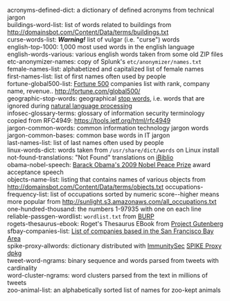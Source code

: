acronyms-defined-dict: a dictionary of defined acronyms from technical jargon  
buildings-word-list: list of words related to buildings from <http://domainsbot.com/Content/Data/terms/buildings.txt>  
curse-words-list: _**Warning!**_ list of vulgar (i.e. "curse") words   
english-top-1000: 1,000 most used words in the english language  
english-words-various: various english words taken from some old ZIP files  
etc-anonymizer-names: copy of Splunk's `etc/anonymizer/names.txt`  
female-names-list: alphabetized and capitalized list of female names  
first-names-list: list of first names often used by people  
fortune-global500-list: [Fortune 500](https://en.wikipedia.org/wiki/Fortune_500) companies list with rank, company name, revenue.. <http://fortune.com/global500/>  
geographic-stop-words: geographical [stop words](https://en.wikipedia.org/wiki/Stop_words), i.e. words that are ignored during [natural language processing](https://en.wikipedia.org/wiki/Natural-language_processing)  
infosec-glossary-terms: glossary of information security terminology copied from RFC4949: <https://tools.ietf.org/html/rfc4949>  
jargon-common-words: common information technology jargon words  
jargon-common-bases: common base words in IT jargon  
last-names-list: list of last names often used by people  
linux-words-dict: words taken from `/usr/share/dict/words` on Linux install  
not-found-translations: "Not Found" translations on [iBiblio](http://ibiblio.org)  
obama-nobel-speech: [Barack Obama's 2009 Nobel Peace Prize](https://en.wikipedia.org/wiki/2009_Nobel_Peace_Prize#Barack_Obama) award acceptance speech  
objects-name-list: listing that contains names of various objects from <http://domainsbot.com/Content/Data/terms/objects.txt>
occupations-frequency-list: list of occupations sorted by numeric score--higher means more popular from <http://sunlight.s3.amazonaws.com/all_occupations.txt>  
one-hundred-thousand: the numbers 1-97935 with one on each line  
reliable-passgen-wordlist: `wordlist.txt` from [BURP](https://github.com/jwmarshall/BURP "Beaituful Unique Reliable Password generator")   
rogets-thesaurus-ebook: Roget's Thesaurus EBook from [Project Gutenberg](https://www.gutenberg.org)  
sfbay-companies-list: [List of companies based in the San Francisco Bay Area](https://en.wikipedia.org/wiki/List_of_companies_based_in_the_San_Francisco_Bay_Area)  
spike-proxy-allwords: dictionary distributed with [ImmunitySec](http://www.immunitysec.com/ "Immunity Inc.") [SPIKE Proxy dpkg](https://packages.debian.org/sid/net/spikeproxy)  
tweet-word-ngrams: binary sequence and words parsed from tweets with cardinality  
word-cluster-ngrams: word clusters parsed from the text in millions of tweets  
zoo-animal-list: an alphabetically sorted list of names for zoo-kept animals  
